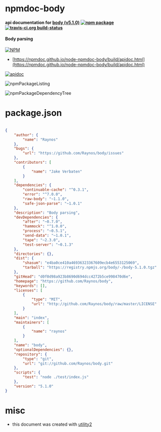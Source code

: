 # npmdoc-body

#### api documentation for  [body (v5.1.0)](https://github.com/Raynos/body)  [![npm package](https://img.shields.io/npm/v/npmdoc-body.svg?style=flat-square)](https://www.npmjs.org/package/npmdoc-body) [![travis-ci.org build-status](https://api.travis-ci.org/npmdoc/node-npmdoc-body.svg)](https://travis-ci.org/npmdoc/node-npmdoc-body)

#### Body parsing

[![NPM](https://nodei.co/npm/body.png?downloads=true&downloadRank=true&stars=true)](https://www.npmjs.com/package/body)

- [https://npmdoc.github.io/node-npmdoc-body/build/apidoc.html](https://npmdoc.github.io/node-npmdoc-body/build/apidoc.html)

[![apidoc](https://npmdoc.github.io/node-npmdoc-body/build/screenCapture.buildCi.browser.%252Ftmp%252Fbuild%252Fapidoc.html.png)](https://npmdoc.github.io/node-npmdoc-body/build/apidoc.html)

![npmPackageListing](https://npmdoc.github.io/node-npmdoc-body/build/screenCapture.npmPackageListing.svg)

![npmPackageDependencyTree](https://npmdoc.github.io/node-npmdoc-body/build/screenCapture.npmPackageDependencyTree.svg)



# package.json

```json

{
    "author": {
        "name": "Raynos"
    },
    "bugs": {
        "url": "https://github.com/Raynos/body/issues"
    },
    "contributors": [
        {
            "name": "Jake Verbaten"
        }
    ],
    "dependencies": {
        "continuable-cache": "^0.3.1",
        "error": "^7.0.0",
        "raw-body": "~1.1.0",
        "safe-json-parse": "~1.0.1"
    },
    "description": "Body parsing",
    "devDependencies": {
        "after": "~0.7.0",
        "hammock": "^1.0.0",
        "process": "~0.5.1",
        "send-data": "~1.0.1",
        "tape": "~2.3.0",
        "test-server": "~0.1.3"
    },
    "directories": {},
    "dist": {
        "shasum": "e4ba0ce410a46936323367609ecb4e6553125069",
        "tarball": "https://registry.npmjs.org/body/-/body-5.1.0.tgz"
    },
    "gitHead": "d0f0d98a923b8690d694dcc4272b5ce998470d6e",
    "homepage": "https://github.com/Raynos/body",
    "keywords": [],
    "licenses": [
        {
            "type": "MIT",
            "url": "http://github.com/Raynos/body/raw/master/LICENSE"
        }
    ],
    "main": "index",
    "maintainers": [
        {
            "name": "raynos"
        }
    ],
    "name": "body",
    "optionalDependencies": {},
    "repository": {
        "type": "git",
        "url": "git://github.com/Raynos/body.git"
    },
    "scripts": {
        "test": "node ./test/index.js"
    },
    "version": "5.1.0"
}
```



# misc
- this document was created with [utility2](https://github.com/kaizhu256/node-utility2)

